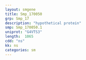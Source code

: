 ```yaml
---
layout: smgene
title: Smp_170050
grp: Smp_17
description: "hypothetical protein"
smp: Smp_170050.1
uniprot: "G4VTS3"
length:  1065
cdd: "ns"
kk: ns
categories: sm
---
```

